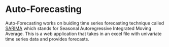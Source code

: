 # Auto-Forecasting
Auto-Forecasting works on buiding time series forecasting technique called [SARIMA](https://machinelearningmastery.com/sarima-for-time-series-forecasting-in-python/ "Seasonal ARIMA") which stands for Seasonal Autoregressive Integrated Moving Average. This is a web application that takes in an excel file with univariate time series data and provides forecasts.
